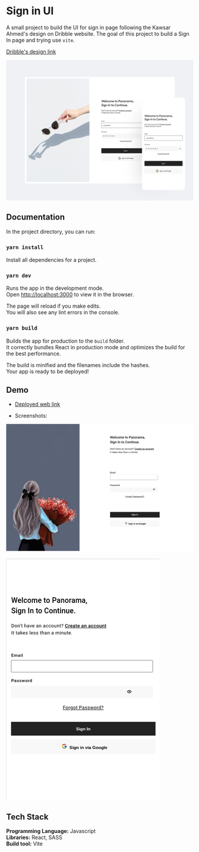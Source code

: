 # Sign in UI

A small project to build the UI for sign in page following the Kawsar Ahmed's design on Dribble website. The goal of this project to build a Sign In page and trying use `vite`.

[Dribble's design link](https://dribbble.com/shots/20319372-Sign-In-Page)

![Design image](/public/design.png)

## Documentation

In the project directory, you can run:

### `yarn install`

Install all dependencies for a project.

### `yarn dev`

Runs the app in the development mode.\
Open [http://localhost:3000](http://localhost:3000) to view it in the browser.

The page will reload if you make edits.\
You will also see any lint errors in the console.

### `yarn build`

Builds the app for production to the `build` folder.\
It correctly bundles React in production mode and optimizes the build for the best performance.

The build is minified and the filenames include the hashes.\
Your app is ready to be deployed!

## Demo

- [Deployed web link](https://sign-in-ui-react-vite.vercel.app/)

- Screenshots:

![Screen view image](/public/screen-view.png)

![Mobile view image](/public/mobile-view.png)

## Tech Stack

**Programming Language:** Javascript\
**Libraries:** React, SASS\
**Build tool:** Vite
